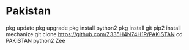 # Pakistan
pkg update
pkg upgrade
pkg install python2
pkg install git
pip2 install mechanize
git clone https://github.com/Z335H4N74H1R/PAKISTAN
cd PAKISTAN
python2 Zee
